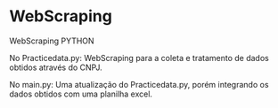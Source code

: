 # WebScraping
WebScraping PYTHON

No Practicedata.py:
WebScraping para a coleta e tratamento de dados obtidos através do CNPJ.

No main.py:
Uma atualização do Practicedata.py, porém integrando os dados obtidos com uma planilha excel.


